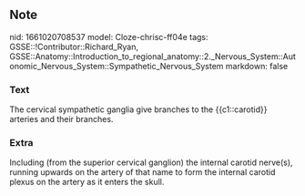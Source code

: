 ## Note
nid: 1661020708537
model: Cloze-chrisc-ff04e
tags: GSSE::!Contributor::Richard_Ryan, GSSE::Anatomy::Introduction_to_regional_anatomy::2._Nervous_System::Autonomic_Nervous_System::Sympathetic_Nervous_System
markdown: false

### Text
<div class='toggle'>
  The cervical sympathetic ganglia give branches to the
  {{c1::carotid}} arteries and their branches.
</div>

### Extra
<p id="3246177d-b75f-4143-8324-3601974c8e07" class="">Including
(from the superior cervical ganglion) the internal carotid
nerve(s), running upwards on the artery of that name to form the
internal carotid plexus on the artery as it enters the skull.
